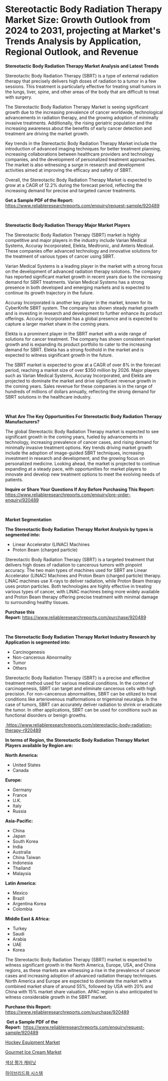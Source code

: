<p><h1>Stereotactic Body Radiation Therapy Market Size: Growth Outlook from 2024 to 2031, projecting at Market's Trends Analysis by Application, Regional Outlook, and Revenue</h1></p><p><strong>Stereotactic Body Radiation Therapy Market Analysis and Latest Trends</strong></p>
<p><p>Stereotactic Body Radiation Therapy (SBRT) is a type of external radiation therapy that precisely delivers high doses of radiation to a tumor in a few sessions. This treatment is particularly effective for treating small tumors in the lungs, liver, spine, and other areas of the body that are difficult to treat with surgery.</p><p>The Stereotactic Body Radiation Therapy Market is seeing significant growth due to the increasing prevalence of cancer worldwide, technological advancements in radiation therapy, and the growing adoption of minimally invasive treatments. Additionally, the rising geriatric population and the increasing awareness about the benefits of early cancer detection and treatment are driving the market growth.</p><p>Key trends in the Stereotactic Body Radiation Therapy Market include the introduction of advanced imaging techniques for better treatment planning, increasing collaborations between healthcare providers and technology companies, and the development of personalized treatment approaches. The market is also witnessing a surge in research and development activities aimed at improving the efficacy and safety of SBRT.</p><p>Overall, the Stereotactic Body Radiation Therapy Market is expected to grow at a CAGR of 12.2% during the forecast period, reflecting the increasing demand for precise and targeted cancer treatments.</p></p>
<p><strong>Get a Sample PDF of the Report:&nbsp;</strong> <a href="https://www.reliableresearchreports.com/enquiry/request-sample/920489">https://www.reliableresearchreports.com/enquiry/request-sample/920489</a></p>
<p>&nbsp;</p>
<p><strong>Stereotactic Body Radiation Therapy Major Market Players</strong></p>
<p><p>The Stereotactic Body Radiation Therapy (SBRT) market is highly competitive and major players in the industry include Varian Medical Systems, Accuray Incorporated, Elekta, Medtronic, and Anteris Medical. These companies offer advanced technology and innovative solutions for the treatment of various types of cancer using SBRT.</p><p>Varian Medical Systems is a leading player in the market with a strong focus on the development of advanced radiation therapy solutions. The company has reported significant market growth in recent years due to the increasing demand for SBRT treatments. Varian Medical Systems has a strong presence in both developed and emerging markets and is expected to continue its growth trajectory in the future.</p><p>Accuray Incorporated is another key player in the market, known for its CyberKnife SBRT system. The company has shown steady market growth and is investing in research and development to further enhance its product offerings. Accuray Incorporated has a global presence and is expected to capture a larger market share in the coming years.</p><p>Elekta is a prominent player in the SBRT market with a wide range of solutions for cancer treatment. The company has shown consistent market growth and is expanding its product portfolio to cater to the increasing demand for SBRT. Elekta has a strong foothold in the market and is expected to witness significant growth in the future.</p><p>The SBRT market is expected to grow at a CAGR of over 8% in the forecast period, reaching a market size of over $350 million by 2026. Major players such as Varian Medical Systems, Accuray Incorporated, and Elekta are projected to dominate the market and drive significant revenue growth in the coming years. Sales revenue for these companies is in the range of hundreds of millions of dollars annually, reflecting the strong demand for SBRT solutions in the healthcare industry.</p></p>
<p>&nbsp;</p>
<p><strong>What Are The Key Opportunities For Stereotactic Body Radiation Therapy Manufacturers?</strong></p>
<p><p>The global Stereotactic Body Radiation Therapy market is expected to see significant growth in the coming years, fueled by advancements in technology, increasing prevalence of cancer cases, and rising demand for minimally invasive treatment options. Key trends driving market growth include the adoption of image-guided SBRT techniques, increasing investment in research and development, and the growing focus on personalized medicine. Looking ahead, the market is projected to continue expanding at a steady pace, with opportunities for market players to innovate and develop new treatment options to meet the evolving needs of patients.</p></p>
<p><strong>Inquire or Share Your Questions If Any Before Purchasing This Report:</strong> <a href="https://www.reliableresearchreports.com/enquiry/pre-order-enquiry/920489">https://www.reliableresearchreports.com/enquiry/pre-order-enquiry/920489</a></p>
<p>&nbsp;</p>
<p><strong>Market Segmentation</strong></p>
<p><strong>The Stereotactic Body Radiation Therapy Market Analysis by types is segmented into:</strong></p>
<p><ul><li>Linear Accelerator (LINAC) Machines</li><li>Proton Beam (charged particle)</li></ul></p>
<p><p>Stereotactic Body Radiation Therapy (SBRT) is a targeted treatment that delivers high doses of radiation to cancerous tumors with pinpoint accuracy. The two main types of machines used for SBRT are Linear Accelerator (LINAC) Machines and Proton Beam (charged particle) therapy. LINAC machines use X-rays to deliver radiation, while Proton Beam therapy uses proton particles. Both technologies are highly effective in treating various types of cancer, with LINAC machines being more widely available and Proton Beam therapy offering precise treatment with minimal damage to surrounding healthy tissues.</p></p>
<p><strong>Purchase this Report:&nbsp;</strong><a href="https://www.reliableresearchreports.com/purchase/920489">https://www.reliableresearchreports.com/purchase/920489</a></p>
<p>&nbsp;</p>
<p><strong>The Stereotactic Body Radiation Therapy Market Industry Research by Application is segmented into:</strong></p>
<p><ul><li>Carcinogenesis</li><li>Non-cancerous Abnormality</li><li>Tumor</li><li>Others</li></ul></p>
<p><p>Stereotactic Body Radiation Therapy (SBRT) is a precise and effective treatment method used for various medical conditions. In the context of carcinogenesis, SBRT can target and eliminate cancerous cells with high precision. For non-cancerous abnormalities, SBRT can be utilized to treat conditions like arteriovenous malformations or trigeminal neuralgia. In the case of tumors, SBRT can accurately deliver radiation to shrink or eradicate the tumor. In other applications, SBRT can be used for conditions such as functional disorders or benign growths.</p></p>
<p><a href="https://www.reliableresearchreports.com/stereotactic-body-radiation-therapy-r920489">&nbsp;https://www.reliableresearchreports.com/stereotactic-body-radiation-therapy-r920489</a></p>
<p><strong>In terms of Region, the Stereotactic Body Radiation Therapy Market Players available by Region are:</strong></p>
<p>
    <p> <strong> North America: </strong>
        <ul>
            <li>United States</li>
            <li>Canada</li>
        </ul>
        </p> 
    <p> <strong> Europe: </strong>
        <ul>
            <li>Germany</li>
            <li>France</li>
            <li>U.K.</li>
            <li>Italy</li>
            <li>Russia</li>
        </ul>
        </p> 
    <p> <strong> Asia-Pacific: </strong>
        <ul>
            <li>China</li>
            <li>Japan</li>
            <li>South Korea</li>
            <li>India</li>
            <li>Australia</li>
            <li>China Taiwan</li>
            <li>Indonesia</li>
            <li>Thailand</li>
            <li>Malaysia</li>
        </ul>
        </p> 
    <p> <strong> Latin America: </strong>
        <ul>
            <li>Mexico</li>
            <li>Brazil</li>
            <li>Argentina Korea</li>
            <li>Colombia</li>
        </ul>
        </p> 
    <p> <strong> Middle East & Africa: </strong>
        <ul>
            <li>Turkey</li>
            <li>Saudi</li>
            <li>Arabia</li>
            <li>UAE</li>
            <li>Korea</li>
        </ul>
    </p>
    </p>
<p><p>The Stereotactic Body Radiation Therapy (SBRT) market is expected to witness significant growth in the North America, Europe, USA, and China regions, as these markets are witnessing a rise in the prevalence of cancer cases and increasing adoption of advanced radiation therapy techniques. North America and Europe are expected to dominate the market with a combined market share of around 55%, followed by USA with 20% and China with 15% market share valuation. APAC region is also anticipated to witness considerable growth in the SBRT market.</p></p>
<p><strong>Purchase this Report: </strong><a href="https://www.reliableresearchreports.com/purchase/920489">https://www.reliableresearchreports.com/purchase/920489</a></p>
<p>&nbsp;<strong>Get a Sample PDF of the Report:&nbsp;&nbsp;</strong><a href="https://www.reliableresearchreports.com/enquiry/request-sample/920489">https://www.reliableresearchreports.com/enquiry/request-sample/920489</a></p>
<p><strong></strong></p>
<p><p><a href="https://www.linkedin.com/pulse/hockey-equipment-market-exploring-share-trends-future-growth-oqhyf?trackingId=LGqeQkPFLPJcS3w0bBMI2A%3D%3D">Hockey Equipment Market</a></p><p><a href="https://www.linkedin.com/pulse/gourmet-ice-cream-market-size-reveals-best-marketing-channels-zzcde?trackingId=2rfa4Z9nfMgRM%2B5PKY62zQ%3D%3D">Gourmet Ice Cream Market</a></p><p><a href="https://github.com/RichardLueilwitz787/Market-Research-Report-List-1/blob/main/328694650295.md">색상 평가 캐비닛</a></p><p><a href="https://github.com/kein8762/Market-Research-Report-List-1/blob/main/664912850296.md">하이브리드화 시스템</a></p></p>